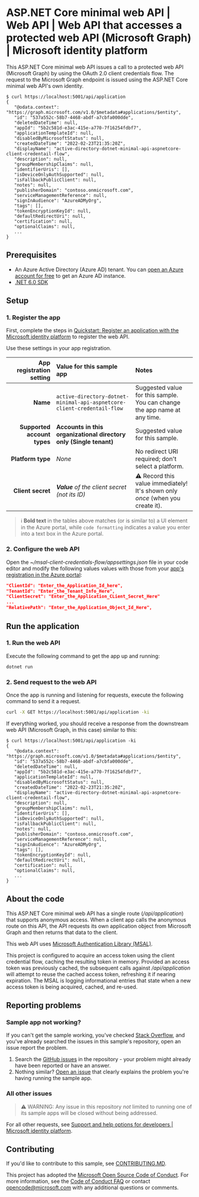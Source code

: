 <!-- Keeping yaml frontmatter commented out for now
---
# Metadata required by https://docs.microsoft.com/samples/browse/
# Metadata properties: https://review.docs.microsoft.com/help/contribute/samples/process/onboarding?branch=main#add-metadata-to-readme
languages:
- csharp
page_type: sample
name: "ASP.NET Core minimal web API that makes a request to the Graph API as itself"
description: "This ASP.NET Core minimal web API sample demonstrates how to issue a call to a protected API using the client credentials flow.  A request will be issued to Microsoft Graph using the application's own identity."
products:
- azure
- azure-active-directory
- ms-graph
urlFragment: ms-identity-docs-code-app-csharp-webapi
---
-->
<!-- SAMPLE ID: DOCS-CODE-007 -->
# ASP.NET Core minimal web API | Web API | Web API that accesses a protected web API (Microsoft Graph) | Microsoft identity platform

<!-- Build badges here
![Build passing.](https://img.shields.io/badge/build-passing-brightgreen.svg) ![Code coverage.](https://img.shields.io/badge/coverage-100%25-brightgreen.svg) ![License.](https://img.shields.io/badge/license-MIT-green.svg)
-->

This ASP.NET Core minimal web API issues a call to a protected web API (Microsoft Graph) by using the OAuth 2.0 client credentials flow. The request to the Microsoft Graph endpoint is issued using the ASP.NET Core minimal web API's own identity.

```console
$ curl https://localhost:5001/api/application
{
   "@odata.context": "https://graph.microsoft.com/v1.0/$metadata#applications/$entity",
   "id": "537a552c-58b7-4468-abdf-a7cbfa000dde",
   "deletedDateTime": null,
   "appId": "5b2c581d-e3ac-415e-a770-7f16254fdbf7",
   "applicationTemplateId": null,
   "disabledByMicrosoftStatus": null,
   "createdDateTime": "2022-02-23T21:35:20Z",
   "displayName": "active-directory-dotnet-minimal-api-aspnetcore-client-credentail-flow",
   "description": null,
   "groupMembershipClaims": null,
   "identifierUris": [],
   "isDeviceOnlyAuthSupported": null,
   "isFallbackPublicClient": null,
   "notes": null,
   "publisherDomain": "contoso.onmicrosoft.com",
   "serviceManagementReference": null,
   "signInAudience": "AzureADMyOrg",
   "tags": [],
   "tokenEncryptionKeyId": null,
   "defaultRedirectUri": null,
   "certification": null,
   "optionalClaims": null,
   ...
}
```

## Prerequisites

- An Azure Active Directory (Azure AD) tenant. You can [open an Azure account for free](https://azure.microsoft.com/free) to get an Azure AD instance.
- [.NET 6.0 SDK](https://dotnet.microsoft.com/download/dotnet/6.0)

## Setup

### 1. Register the app

First, complete the steps in [Quickstart: Register an application with the Microsoft identity platform](https://docs.microsoft.com/azure/active-directory/develop/quickstart-register-app) to register the web API.

Use these settings in your app registration.

| App registration <br/> setting    | Value for this sample app                                                    | Notes                                                                                              |
|---------------------------------:|:------------------------------------------------------------------------------|:---------------------------------------------------------------------------------------------------|
| **Name**                          | `active-directory-dotnet-minimal-api-aspnetcore-client-credentail-flow`      | Suggested value for this sample. <br/> You can change the app name at any time.                    |
| **Supported account types**       | **Accounts in this organizational directory only (Single tenant)**           | Suggested value for this sample.                                                                   |
| **Platform type**                 | _None_                                                                       | No redirect URI required; don't select a platform.                                                                    |
| **Client secret**                 | _**Value** of the client secret (not its ID)_                                | :warning: Record this value immediately! <br/> It's shown only _once_ (when you create it).        |

> :information_source: **Bold text** in the tables above matches (or is similar to) a UI element in the Azure portal, while `code formatting` indicates a value you enter into a text box in the Azure portal.

### 2. Configure the web API

Open the _~/msal-client-credentials-flow/appsettings.json_ file in your code editor and modify the following values values with those from your [app's registration in the Azure portal](https://docs.microsoft.com/azure/active-directory/develop/quickstart-register-app#register-an-application):

   ```json
   "ClientId": "Enter_the_Application_Id_here",
   "TenantId": "Enter_the_Tenant_Info_Here",
   "ClientSecret": "Enter_the_Application_CLient_Secret_Here"
   ...
   "RelativePath": "Enter_the_Application_Object_Id_Here",
   ```

## Run the application

### 1. Run the web API

Execute the following command to get the app up and running:

   ```bash
   dotnet run
   ```

### 2. Send request to the web API

Once the app is running and listening for requests, execute the following command to send it a request.


```bash
curl -X GET https://localhost:5001/api/application -ki
```

If everything worked, you should receive a response from the downstream web API (Microsoft Graph, in this case) similar to this:

```console
$ curl https://localhost:5001/api/application -ki
{
   "@odata.context": "https://graph.microsoft.com/v1.0/$metadata#applications/$entity",
   "id": "537a552c-58b7-4468-abdf-a7cbfa000dde",
   "deletedDateTime": null,
   "appId": "5b2c581d-e3ac-415e-a770-7f16254fdbf7",
   "applicationTemplateId": null,
   "disabledByMicrosoftStatus": null,
   "createdDateTime": "2022-02-23T21:35:20Z",
   "displayName": "active-directory-dotnet-minimal-api-aspnetcore-client-credentail-flow",
   "description": null,
   "groupMembershipClaims": null,
   "identifierUris": [],
   "isDeviceOnlyAuthSupported": null,
   "isFallbackPublicClient": null,
   "notes": null,
   "publisherDomain": "contoso.onmicrosoft.com",
   "serviceManagementReference": null,
   "signInAudience": "AzureADMyOrg",
   "tags": [],
   "tokenEncryptionKeyId": null,
   "defaultRedirectUri": null,
   "certification": null,
   "optionalClaims": null,
   ...
}
```

## About the code

This ASP.NET Core minimal web API has a single route (_/api/application_) that supports anonymous access.  When a client app calls the anonymous route on this API, the API requests its own application object from Microsoft Graph and then returns that data to the client.

This web API uses [Microsoft Authentication Library (MSAL)](https://github.com/AzureAD/microsoft-authentication-library-for-dotnet).

This project is configured to acquire an access token using the client credential flow, caching the resulting token in memory. Provided an access token was previously cached, the subsequent calls against _/api/application_ will attempt to reuse the cached access token, refreshing it if nearing expiration. The MSAL is logging informational entries that state when a new access token is being acquired, cached, and re-used.

## Reporting problems

### Sample app not working?

If you can't get the sample working, you've checked [Stack Overflow](http://stackoverflow.com/questions/tagged/msal), and you've already searched the issues in this sample's repository, open an issue report the problem.

1. Search the [GitHub issues](../../issues) in the repository - your problem might already have been reported or have an answer.
1. Nothing similar? [Open an issue](../../issues/new) that clearly explains the problem you're having running the sample app.

### All other issues

> :warning: WARNING: Any issue in this repository _not_ limited to running one of its sample apps will be closed without being addressed.

For all other requests, see [Support and help options for developers | Microsoft identity platform](https://docs.microsoft.com/azure/active-directory/develop/developer-support-help-options).

## Contributing

If you'd like to contribute to this sample, see [CONTRIBUTING.MD](/CONTRIBUTING.md).

This project has adopted the [Microsoft Open Source Code of Conduct](https://opensource.microsoft.com/codeofconduct/). For more information, see the [Code of Conduct FAQ](https://opensource.microsoft.com/codeofconduct/faq/) or contact [opencode@microsoft.com](mailto:opencode@microsoft.com) with any additional questions or comments.
